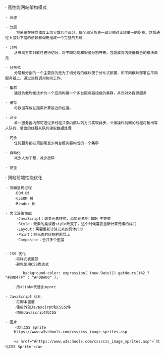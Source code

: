 · 高性能网站架构模式

    · 综述

    · 分层
         将系统在横向维度上切分成几个部分，每个部分负责一部分相对比较单一的职责，然后通过上层对下层的依赖和调用组成一个完整的系统
   
    · 分割
        从纵向方面对软件进行切分，将不同功能和服务分割开来，包装成高内聚低耦合的模块单元
    
    · 分布式
        分层和分割的一个主要目的是为了切分后的模块便于分布式部署，即不同模块部署在不同服务器上，通过远程调用协同工作。
    
    · 集群
        通过负载均衡技术为一个应用构建一个多台服务器组成的集群，共同对外提供服务
    
    · 缓存
        将数据存放在距离计算最近的位置。
    
    · 异步
        单一服务器内部可通过多线程共享内部队列方式实现异步，业务操作前面的线程将输出写入队列，后面的线程从队列读取数据处理
    
    · 冗余
        任何服务都必须部署至少两台服务器构成的一个集群
    
    · 自动化
        减少人为干预，减少故障
    
    · 安全
        

· 网站前端性能优化
    
    · 页面呈现过程
        ·DOM 树
        ·CSSOM 树
        ·Render 树
    
    · 优化渲染性能
         ·JavaScript：改变元素样式，添加元素到 DOM 中等等
         ·Style：元素的类或者style改变了，这个时候需要重新计算元素的样式
         ·Layout：需要重新计算元素的具体尺寸 
         ·Paint：将元素的绘制的图层上
         ·Composite：合并多个图层
    
    
    · CSS 优化
        ·将样式表置顶
        ·避免使用CSS表达式
        
            background-color: expression( (new Date()).getHours()%2 ? "#B8D4FF" : "#F08A00" );
            
        .用<link>代替@import
        
    · JavaScript 优化
        ·将脚本置底
        ·使用外部Javascirpt和CSS文件
        ·精简Javascript和CSS
        
    · 图片
        ·优化CSS Sprite
        https://www.w3schools.com/css/css_image_sprites.asp
        
        <a href="#https://www.w3schools.com/css/css_image_sprites.asp">`优化CSS Sprite`</a>


